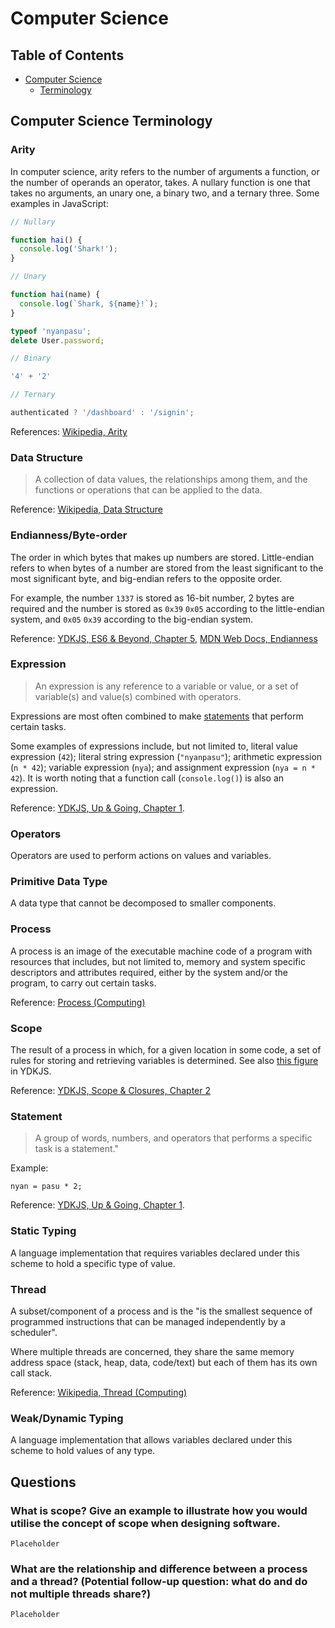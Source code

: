 # Computer Science

## Table of Contents

* [Computer Science](#computer-science)
  * [Terminology](#terminology)

## Computer Science Terminology

### Arity

In computer science, arity refers to the number of arguments a function, or the number of operands an operator, takes. A nullary function is one that takes no arguments, an unary one, a binary two, and a ternary three. Some examples in JavaScript:

```JavaScript
// Nullary

function hai() {
  console.log('Shark!');
}

// Unary

function hai(name) {
  console.log(`Shark, ${name}!`);
}

typeof 'nyanpasu';
delete User.password;

// Binary

'4' + '2'

// Ternary

authenticated ? '/dashboard' : '/signin';
```

References: [Wikipedia, Arity](https://en.wikipedia.org/wiki/Arity)

### Data Structure

> A collection of data values, the relationships among them, and the functions or operations that can be applied to the data.

Reference: [Wikipedia, Data Structure](https://en.wikipedia.org/wiki/Data_structure)

### Endianness/Byte-order

The order in which bytes that makes up numbers are stored. Little-endian refers to when bytes of a number are stored from the least significant to the most significant byte, and big-endian refers to the opposite order.

For example, the number `1337` is stored as 16-bit number, 2 bytes are required and the number is stored as `0x39` `0x05` according to the little-endian system, and `0x05` `0x39` according to the big-endian system.

Reference: [YDKJS, ES6 & Beyond, Chapter 5](https://github.com/getify/You-Dont-Know-JS/blob/master/es6%20%26%20beyond/ch5.md), [MDN Web Docs, Endianness](https://developer.mozilla.org/en-US/docs/Glossary/Endianness)

### Expression

> An expression is any reference to a variable or value, or a set of variable(s) and value(s) combined with operators.

Expressions are most often combined to make [statements](#statement) that perform certain tasks.

Some examples of expressions include, but not limited to, literal value expression (`42`); literal string expression (`"nyanpasu"`); arithmetic expression (`n * 42`); variable expression (`nya`); and assignment expression (`nya = n * 42`). It is worth noting that a function call (`console.log()`) is also an expression.

Reference: [YDKJS, Up & Going, Chapter 1](https://github.com/getify/You-Dont-Know-JS/blob/master/up%20%26%20going/ch1.md).

### Operators

Operators are used to perform actions on values and variables.

### Primitive Data Type

A data type that cannot be decomposed to smaller components.

### Process

A process is an image of the executable machine code of a program with resources that includes, but not limited to, memory and system specific descriptors and attributes required, either by the system and/or the program, to carry out certain tasks.

Reference: [Process (Computing)](https://en.wikipedia.org/wiki/Process_(computing))

### Scope

The result of a process in which, for a given location in some code, a set of rules for storing and retrieving variables is determined. See also [this figure](https://raw.githubusercontent.com/getify/You-Dont-Know-JS/master/scope%20%26%20closures/fig2.png) in YDKJS.

Reference: [YDKJS, Scope & Closures, Chapter 2](https://github.com/getify/You-Dont-Know-JS/blob/master/scope%20%26%20closures/fig2.png)

### Statement

> A group of words, numbers, and operators that performs a specific task is a
statement."

Example:

```
nyan = pasu * 2;
```

Reference: [YDKJS, Up & Going, Chapter 1](https://github.com/getify/You-Dont-Know-JS/blob/master/up%20%26%20going/ch1.md).

### Static Typing

A language implementation that requires variables declared under this scheme to hold a specific type of value.

### Thread

A subset/component of a process and is the "is the smallest sequence of programmed instructions that can be managed independently by a scheduler".

Where multiple threads are concerned, they share the same memory address space (stack, heap, data, code/text) but each of them has its own call stack.

Reference: [Wikipedia, Thread (Computing)](https://en.wikipedia.org/wiki/Thread_%28computing%29#Threads_vs._processes)

### Weak/Dynamic Typing

A language implementation that allows variables declared under this scheme to hold values of any type.

## Questions

### What is scope? Give an example to illustrate how you would utilise the concept of scope when designing software.

`Placeholder`

### What are the relationship and difference between a process and a thread? (Potential follow-up question: what do and do not multiple threads share?)

`Placeholder`
